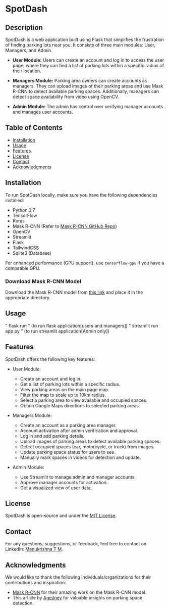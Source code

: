 # SpotDash

## Description

SpotDash is a web application built using Flask that simplifies the frustration of finding parking lots near you. It consists of three main modules: User, Managers, and Admin.

- **User Module:** Users can create an account and log in to access the user page, where they can find a list of parking lots within a specific radius of their location.

- **Managers Module:** Parking area owners can create accounts as managers. They can upload images of their parking areas and use Mask R-CNN to detect available parking spaces. Additionally, managers can detect space availability from video using OpenCV.

- **Admin Module:** The admin has control over verifying manager accounts and manages user accounts.

## Table of Contents

- [Installation](#installation)
- [Usage](#usage)
- [Features](#features)
- [License](#license)
- [Contact](#contact)
- [Acknowledgments](#acknowledgments)

## Installation

To run SpotDash locally, make sure you have the following dependencies installed:

- Python 3.7
- TensorFlow
- Keras
- Mask R-CNN (Refer to [Mask R-CNN GitHub Repo](https://github.com/matterport/Mask_RCNN))
- OpenCV
- Streamlit
- Flask
- TailwindCSS
- Sqlite3 (Database)

For enhanced performance (GPU support), use `tensorflow-gpu` if you have a compatible GPU.

### Download Mask R-CNN Model

Download the Mask R-CNN model from [this link](https://github.com/matterport/Mask_RCNN/releases/download/v2.0/mask_rcnn_coco.h5) and place it in the appropriate directory.

## Usage

" flask run " (to run flask application[users and managers])
" streamlit run app.py " (to run streamlit application[Admin only])

## Features

SpotDash offers the following key features:

- User Module:
  - Create an account and log in.
  - Get a list of parking lots within a specific radius.
  - View parking areas on the main page map.
  - Filter the map to scale up to 10km radius.
  - Select a parking area to view available and occupied spaces.
  - Obtain Google Maps directions to selected parking areas.

- Managers Module:
  - Create an account as a parking area manager.
  - Account activation after admin verification and approval.
  - Log in and add parking details.
  - Upload images of parking areas to detect available parking spaces.
  - Detect occupied spaces (car, motorcycle, or truck) from images.
  - Update parking space status for users to see.
  - Manually mark spaces in videos for detection and update.

- Admin Module:
  - Use Streamlit to manage admin and manager accounts.
  - Approve manager accounts for activation.
  - Get a visualized view of user data.


## License

SpotDash is open-source and under the [MIT License](LICENSE.md).

## Contact

For any questions, suggestions, or feedback, feel free to contact on LinkedIn: [Manukrishna T M](https://www.linkedin.com/in/manukrishna-t-m).

## Acknowledgments

We would like to thank the following individuals/organizations for their contributions and inspiration:

- [Mask R-CNN](https://github.com/matterport/Mask_RCNN) for their amazing work on the Mask R-CNN model.
- This article by [Ageitgey](https://medium.com/@ageitgey/snagging-parking-spaces-with-mask-r-cnn-and-python-955f2231c400) for valuable insights on parking space detection.



